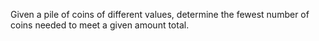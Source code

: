 Given a pile of coins of different values, determine the fewest number of coins needed to meet a given amount total.
